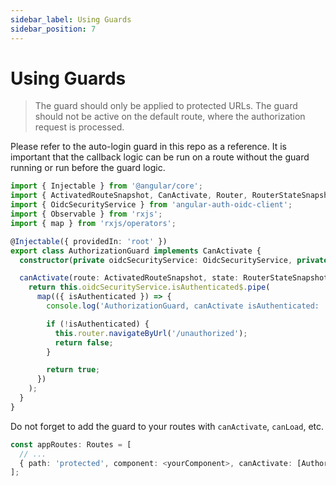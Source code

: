```yaml
---
sidebar_label: Using Guards
sidebar_position: 7
---
```


# Using Guards

> The guard should only be applied to protected URLs. The guard should not be active on the default route, where the authorization request is processed.

Please refer to the auto-login guard in this repo as a reference. It is important that the callback logic can be run on a route without the guard running or run before the guard logic.

```ts
import { Injectable } from '@angular/core';
import { ActivatedRouteSnapshot, CanActivate, Router, RouterStateSnapshot } from '@angular/router';
import { OidcSecurityService } from 'angular-auth-oidc-client';
import { Observable } from 'rxjs';
import { map } from 'rxjs/operators';

@Injectable({ providedIn: 'root' })
export class AuthorizationGuard implements CanActivate {
  constructor(private oidcSecurityService: OidcSecurityService, private router: Router) {}

  canActivate(route: ActivatedRouteSnapshot, state: RouterStateSnapshot): Observable<boolean> {
    return this.oidcSecurityService.isAuthenticated$.pipe(
      map(({ isAuthenticated }) => {
        console.log('AuthorizationGuard, canActivate isAuthenticated: ' + isAuthenticated);

        if (!isAuthenticated) {
          this.router.navigateByUrl('/unauthorized');
          return false;
        }

        return true;
      })
    );
  }
}
```

Do not forget to add the guard to your routes with `canActivate`, `canLoad`, etc.

```ts
const appRoutes: Routes = [
  // ...
  { path: 'protected', component: <yourComponent>, canActivate: [AuthorizationGuard] }
];
```
